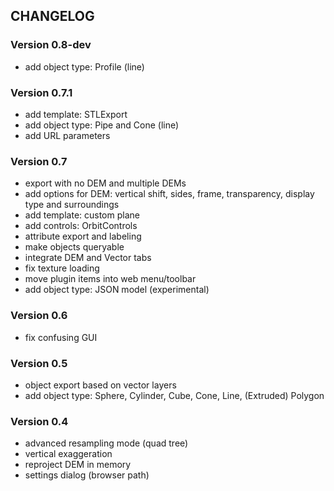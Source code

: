 ## CHANGELOG

### Version 0.8-dev

* add object type: Profile (line)

### Version 0.7.1

* add template: STLExport
* add object type: Pipe and Cone (line)
* add URL parameters

### Version 0.7

* export with no DEM and multiple DEMs
* add options for DEM: vertical shift, sides, frame, transparency, display type and surroundings
* add template: custom plane
* add controls: OrbitControls
* attribute export and labeling
* make objects queryable
* integrate DEM and Vector tabs
* fix texture loading
* move plugin items into web menu/toolbar
* add object type: JSON model (experimental)

### Version 0.6

* fix confusing GUI

### Version 0.5

* object export based on vector layers
* add object type: Sphere, Cylinder, Cube, Cone, Line, (Extruded) Polygon

### Version 0.4

* advanced resampling mode (quad tree)
* vertical exaggeration
* reproject DEM in memory
* settings dialog (browser path)
